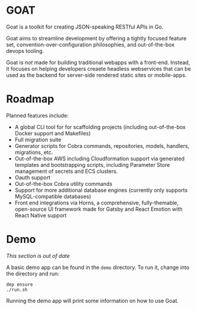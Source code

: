 # GOAT
Goat is a toolkit for creating JSON-speaking RESTful APIs in Go. 

Goat aims to streamline development by offering a tightly focused feature set, convention-over-configuration philosophies, and out-of-the-box devops tooling.

Goat is *not* made for building traditional webapps with a front-end.  Instead, it focuses on helping developers creaete headless webservices that can be used as the backend for server-side rendered static sites or mobile-apps.

# Roadmap

Planned features include:

- A global CLI tool for for scaffolding projects (including out-of-the-box Docker support and Makefiles)
- Full migration suite
- Generator scripts for Cobra commands, repositories, models, handlers, migrations, etc.
- Out-of-the-box AWS including Cloudformation support via generated templates and bootstrapping scripts, including Parameter Store management of secrets and ECS clusters.
- Oauth support
- Out-of-the-box Cobra utility commands 
- Support for more additional database engines (currently only supports MySQL-compatible databases)
- Front end integrations via Horns, a comprehensive, fully-themable, open-source UI framework made for Gatsby and React Emotion with React Native support   


# Demo
*This section is out of date*

A basic demo app can be found in the `demo` directory.  To run it, change 
into the directory and run:

```
dep ensure
./run.sh
```

Running the demo app will print some information on how to use Goat.
